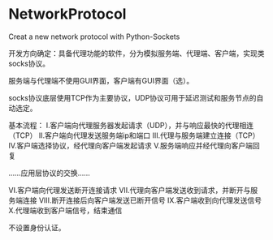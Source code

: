 # NetworkProtocol
Creat a new network protocol with Python-Sockets

开发方向确定：具备代理功能的软件，分为模拟服务端、代理端、客户端，实现类socks协议。

服务端与代理端不使用GUI界面，客户端有GUI界面（选）。

socks协议底层使用TCP作为主要协议，UDP协议可用于延迟测试和服务节点的自动选定。

基本流程：
  I.客户端向代理服务器发起请求（UDP），并与响应最快的代理相连（TCP）
  II.客户端向代理发送服务端ip和端口 
  III.代理与服务端建立连接（TCP）
  IV.客户端选择协议，经代理向客户端发起请求
  V.服务端响应并经代理向客户端回复
  
  ……应用层协议的交换……
        
  VI.客户端向代理发送断开连接请求 
  VII.代理向客户端发送收到请求，并断开与服务端连接 
  VIII.断开连接后向客户端发送已断开信号 
  IX.客户端收到向代理发送信号 
  X.代理端收到客户端信号，结束通信 
  
不设置身份认证。
